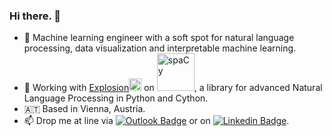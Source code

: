 ### Hi there. 👋

- :robot: Machine learning engineer with a soft spot for natural language processing, data visualization and interpretable machine learning.
- :wrench: Working with  <a href="https://github.com/explosion/">Explosion<img src="https://avatars.githubusercontent.com/u/20011530?s=200&v=4" alt="Explosion" width=20></a> on <a href="https://github.com/explosion/spaCy"><img src="https://explosion.ai/32c0b092aa203c0a2606f6f68a7258fa/logo-spacy.svg" alt="spaCy" width=60></a>, a library for advanced Natural Language Processing in Python and Cython.
- 🇦🇹 Based in Vienna, Austria.
- 📫 Drop me at line via [![Outlook Badge](https://img.shields.io/badge/email--000?style=social&logo=microsoft-outlook&logoColor=0078d4&link=mailto:r.mitsch@outlook.com)](mailto:r.mitsch@outlook.com) or on [![Linkedin Badge](https://img.shields.io/badge/LinkedIn--000?style=social&logo=Linkedin&logoColor=0077B5&link=https://at.linkedin.com/in/raphaelmitsch/)](https://at.linkedin.com/in/raphaelmitsch).
